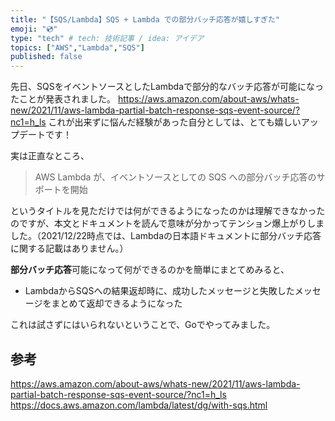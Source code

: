 ```yaml
---
title: "【SQS/Lambda】SQS + Lambda での部分バッチ応答が嬉しすぎた"
emoji: "💿"
type: "tech" # tech: 技術記事 / idea: アイデア
topics: ["AWS","Lambda","SQS"]
published: false
---
```


先日、SQSをイベントソースとしたLambdaで部分的なバッチ応答が可能になったことが発表されました。
https://aws.amazon.com/about-aws/whats-new/2021/11/aws-lambda-partial-batch-response-sqs-event-source/?nc1=h_ls
これが出来ずに悩んだ経験があった自分としては、とても嬉しいアップデートです！

実は正直なところ、

> AWS Lambda が、イベントソースとしての SQS への部分バッチ応答のサポートを開始

というタイトルを見ただけでは何ができるようになったのかは理解できなかったのですが、本文とドキュメントを読んで意味が分かってテンション爆上がりしました。（2021/12/22時点では、Lambdaの日本語ドキュメントに部分バッチ応答に関する記載はありません。）

**部分バッチ応答**可能になって何ができるのかを簡単にまとてめみると、

- LambdaからSQSへの結果返却時に、成功したメッセージと失敗したメッセージをまとめて返却できるようになった

これは試さずにはいられないということで、Goでやってみました。

## 参考

https://aws.amazon.com/about-aws/whats-new/2021/11/aws-lambda-partial-batch-response-sqs-event-source/?nc1=h_ls
https://docs.aws.amazon.com/lambda/latest/dg/with-sqs.html

